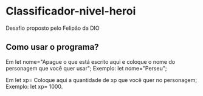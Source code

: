 # Classificador-nivel-heroi
Desafio proposto pelo Felipão da DIO
## Como usar o programa?
Em let nome="Apague o que está escrito aqui e coloque o nome do personagem que você quer usar"; Exemplo: let nome="Perseu";

Em let xp= Coloque aqui a quantidade de xp que você quer no personagem; Exemplo: let xp= 1000.
